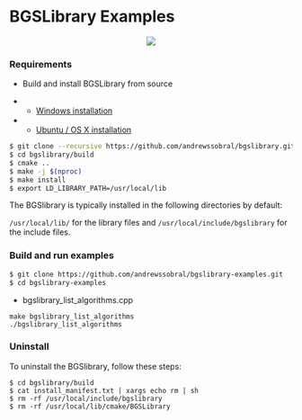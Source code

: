 # BGSLibrary Examples

<p align="center">
<a href="https://youtu.be/_UbERwuQ0OU" target="_blank">
<img src="https://raw.githubusercontent.com/andrewssobral/bgslibrary/master/docs/images/bgs_giphy2.gif" border="0" />
</a>
</p>

### Requirements
* Build and install BGSLibrary from source

* * [Windows installation](https://github.com/andrewssobral/bgslibrary/wiki/Installation-instructions---Windows)

* * [Ubuntu / OS X installation](https://github.com/andrewssobral/bgslibrary/wiki/Installation-instructions-Ubuntu-or-OSX)

```bash
$ git clone --recursive https://github.com/andrewssobral/bgslibrary.git
$ cd bgslibrary/build
$ cmake ..
$ make -j $(nproc)
$ make install
$ export LD_LIBRARY_PATH=/usr/local/lib
```
The BGSlibrary is typically installed in the following directories by default: 

`/usr/local/lib/` for the library files and `/usr/local/include/bgslibrary` for the include files.


### Build and run examples

```bash
$ git clone https://github.com/andrewssobral/bgslibrary-examples.git
$ cd bgslibrary-examples
```

* bgslibrary_list_algorithms.cpp
```
make bgslibrary_list_algorithms
./bgslibrary_list_algorithms
```

### Uninstall
To uninstall the BGSlibrary, follow these steps:
```
$ cd bgslibrary/build
$ cat install_manifest.txt | xargs echo rm | sh
$ rm -rf /usr/local/include/bgslibrary
$ rm -rf /usr/local/lib/cmake/BGSLibrary
```
